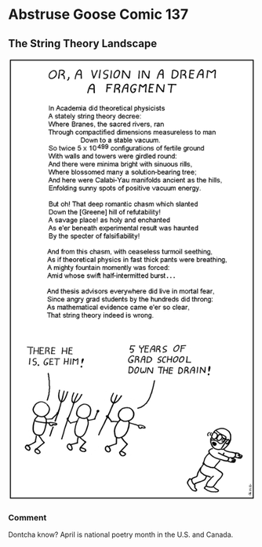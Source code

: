 # Abstruse Goose Comic 137
## The String Theory Landscape

![image](string_theory_landscape.png)
### Comment
Dontcha know?  April is national poetry month in the U.S. and Canada.
